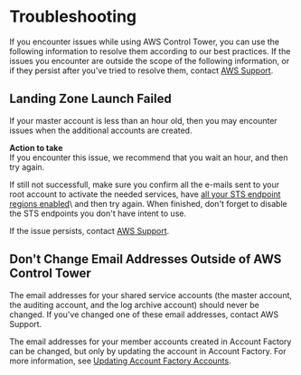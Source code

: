 # Troubleshooting<a name="troubleshooting"></a>

If you encounter issues while using AWS Control Tower, you can use the following information to resolve them according to our best practices\. If the issues you encounter are outside the scope of the following information, or if they persist after you've tried to resolve them, contact [AWS Support](https://aws.amazon.com/premiumsupport/)\.

## Landing Zone Launch Failed<a name="setup-failed"></a>

If your master account is less than an hour old, then you may encounter issues when the additional accounts are created\.

**Action to take**  
If you encounter this issue, we recommend that you wait an hour, and then try again\.

If still not successfull, make sure you confirm all the e-mails sent to your root account to activate the needed services, have [all your STS endpoint regions enabled](https://console.aws.amazon.com/iam/home#/account_settings)\ and then try again\. When finished, don't forget to disable the STS endpoints you don't have intent to use\.

If the issue persists, contact [AWS Support](https://aws.amazon.com/premiumsupport/)\.

## Don't Change Email Addresses Outside of AWS Control Tower<a name="email-change"></a>

The email addresses for your shared service accounts \(the master account, the auditing account, and the log archive account\) should never be changed\. If you've changed one of these email addresses, contact AWS Support\.

The email addresses for your member accounts created in Account Factory can be changed, but only by updating the account in Account Factory\. For more information, see [Updating Account Factory Accounts](account-factory.md#updating-account-factory-accounts)\.
